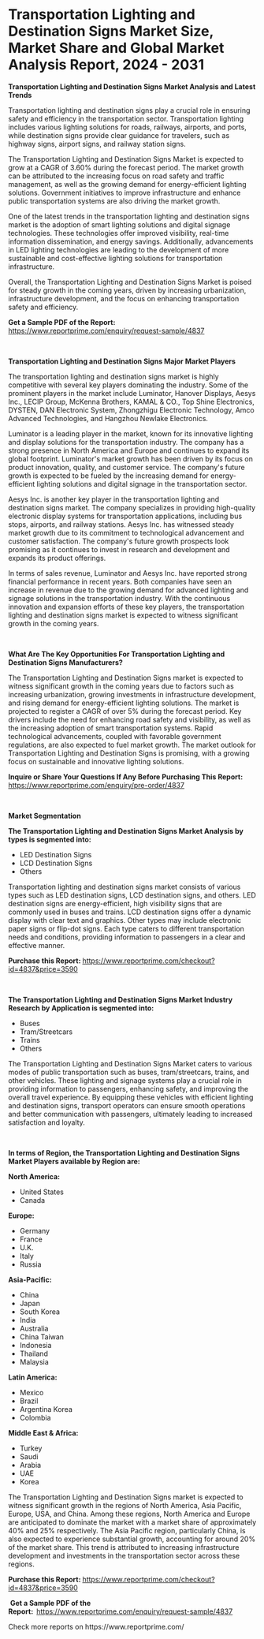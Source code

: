 <p><h1>Transportation Lighting and Destination Signs Market Size, Market Share and Global Market Analysis Report, 2024 - 2031</h1></p><p><strong>Transportation Lighting and Destination Signs Market Analysis and Latest Trends</strong></p>
<p><p>Transportation lighting and destination signs play a crucial role in ensuring safety and efficiency in the transportation sector. Transportation lighting includes various lighting solutions for roads, railways, airports, and ports, while destination signs provide clear guidance for travelers, such as highway signs, airport signs, and railway station signs.</p><p>The Transportation Lighting and Destination Signs Market is expected to grow at a CAGR of 3.60% during the forecast period. The market growth can be attributed to the increasing focus on road safety and traffic management, as well as the growing demand for energy-efficient lighting solutions. Government initiatives to improve infrastructure and enhance public transportation systems are also driving the market growth.</p><p>One of the latest trends in the transportation lighting and destination signs market is the adoption of smart lighting solutions and digital signage technologies. These technologies offer improved visibility, real-time information dissemination, and energy savings. Additionally, advancements in LED lighting technologies are leading to the development of more sustainable and cost-effective lighting solutions for transportation infrastructure.</p><p>Overall, the Transportation Lighting and Destination Signs Market is poised for steady growth in the coming years, driven by increasing urbanization, infrastructure development, and the focus on enhancing transportation safety and efficiency.</p></p>
<p><strong>Get a Sample PDF of the Report:&nbsp;</strong> <a href="https://www.reportprime.com/enquiry/request-sample/4837">https://www.reportprime.com/enquiry/request-sample/4837</a></p>
<p>&nbsp;</p>
<p><strong>Transportation Lighting and Destination Signs Major Market Players</strong></p>
<p><p>The transportation lighting and destination signs market is highly competitive with several key players dominating the industry. Some of the prominent players in the market include Luminator, Hanover Displays, Aesys Inc., LECIP Group, McKenna Brothers, KAMAL & CO., Top Shine Electronics, DYSTEN, DAN Electronic System, Zhongzhigu Electronic Technology, Amco Advanced Technologies, and Hangzhou Newlake Electronics.</p><p>Luminator is a leading player in the market, known for its innovative lighting and display solutions for the transportation industry. The company has a strong presence in North America and Europe and continues to expand its global footprint. Luminator's market growth has been driven by its focus on product innovation, quality, and customer service. The company's future growth is expected to be fueled by the increasing demand for energy-efficient lighting solutions and digital signage in the transportation sector.</p><p>Aesys Inc. is another key player in the transportation lighting and destination signs market. The company specializes in providing high-quality electronic display systems for transportation applications, including bus stops, airports, and railway stations. Aesys Inc. has witnessed steady market growth due to its commitment to technological advancement and customer satisfaction. The company's future growth prospects look promising as it continues to invest in research and development and expands its product offerings.</p><p>In terms of sales revenue, Luminator and Aesys Inc. have reported strong financial performance in recent years. Both companies have seen an increase in revenue due to the growing demand for advanced lighting and signage solutions in the transportation industry. With the continuous innovation and expansion efforts of these key players, the transportation lighting and destination signs market is expected to witness significant growth in the coming years.</p></p>
<p>&nbsp;</p>
<p><strong>What Are The Key Opportunities For Transportation Lighting and Destination Signs Manufacturers?</strong></p>
<p><p>The Transportation Lighting and Destination Signs market is expected to witness significant growth in the coming years due to factors such as increasing urbanization, growing investments in infrastructure development, and rising demand for energy-efficient lighting solutions. The market is projected to register a CAGR of over 5% during the forecast period. Key drivers include the need for enhancing road safety and visibility, as well as the increasing adoption of smart transportation systems. Rapid technological advancements, coupled with favorable government regulations, are also expected to fuel market growth. The market outlook for Transportation Lighting and Destination Signs is promising, with a growing focus on sustainable and innovative lighting solutions.</p></p>
<p><strong>Inquire or Share Your Questions If Any Before Purchasing This Report:</strong> <a href="https://www.reportprime.com/enquiry/pre-order/4837">https://www.reportprime.com/enquiry/pre-order/4837</a></p>
<p>&nbsp;</p>
<p><strong>Market Segmentation</strong></p>
<p><strong>The Transportation Lighting and Destination Signs Market Analysis by types is segmented into:</strong></p>
<p><ul><li>LED Destination Signs</li><li>LCD Destination Signs</li><li>Others</li></ul></p>
<p><p>Transportation lighting and destination signs market consists of various types such as LED destination signs, LCD destination signs, and others. LED destination signs are energy-efficient, high visibility signs that are commonly used in buses and trains. LCD destination signs offer a dynamic display with clear text and graphics. Other types may include electronic paper signs or flip-dot signs. Each type caters to different transportation needs and conditions, providing information to passengers in a clear and effective manner.</p></p>
<p><strong>Purchase this Report:&nbsp;</strong><a href="https://www.reportprime.com/checkout?id=4837&price=3590">https://www.reportprime.com/checkout?id=4837&price=3590</a></p>
<p>&nbsp;</p>
<p><strong>The Transportation Lighting and Destination Signs Market Industry Research by Application is segmented into:</strong></p>
<p><ul><li>Buses</li><li>Tram/Streetcars</li><li>Trains</li><li>Others</li></ul></p>
<p><p>The Transportation Lighting and Destination Signs Market caters to various modes of public transportation such as buses, tram/streetcars, trains, and other vehicles. These lighting and signage systems play a crucial role in providing information to passengers, enhancing safety, and improving the overall travel experience. By equipping these vehicles with efficient lighting and destination signs, transport operators can ensure smooth operations and better communication with passengers, ultimately leading to increased satisfaction and loyalty.</p></p>
<p>&nbsp;</p>
<p><strong>In terms of Region, the Transportation Lighting and Destination Signs Market Players available by Region are:</strong></p>
<p>
    <p> <strong> North America: </strong>
        <ul>
            <li>United States</li>
            <li>Canada</li>
        </ul>
        </p> 
    <p> <strong> Europe: </strong>
        <ul>
            <li>Germany</li>
            <li>France</li>
            <li>U.K.</li>
            <li>Italy</li>
            <li>Russia</li>
        </ul>
        </p> 
    <p> <strong> Asia-Pacific: </strong>
        <ul>
            <li>China</li>
            <li>Japan</li>
            <li>South Korea</li>
            <li>India</li>
            <li>Australia</li>
            <li>China Taiwan</li>
            <li>Indonesia</li>
            <li>Thailand</li>
            <li>Malaysia</li>
        </ul>
        </p> 
    <p> <strong> Latin America: </strong>
        <ul>
            <li>Mexico</li>
            <li>Brazil</li>
            <li>Argentina Korea</li>
            <li>Colombia</li>
        </ul>
        </p> 
    <p> <strong> Middle East & Africa: </strong>
        <ul>
            <li>Turkey</li>
            <li>Saudi</li>
            <li>Arabia</li>
            <li>UAE</li>
            <li>Korea</li>
        </ul>
    </p>
    </p>
<p><p>The Transportation Lighting and Destination Signs market is expected to witness significant growth in the regions of North America, Asia Pacific, Europe, USA, and China. Among these regions, North America and Europe are anticipated to dominate the market with a market share of approximately 40% and 25% respectively. The Asia Pacific region, particularly China, is also expected to experience substantial growth, accounting for around 20% of the market share. This trend is attributed to increasing infrastructure development and investments in the transportation sector across these regions.</p></p>
<p><strong>Purchase this Report: </strong><a href="https://www.reportprime.com/checkout?id=4837&price=3590">https://www.reportprime.com/checkout?id=4837&price=3590</a></p>
<p>&nbsp;<strong>Get a Sample PDF of the Report:&nbsp;&nbsp;</strong><a href="https://www.reportprime.com/enquiry/request-sample/4837">https://www.reportprime.com/enquiry/request-sample/4837</a></p>
<p><strong></strong></p>
<p>Check more reports on https://www.reportprime.com/</p>